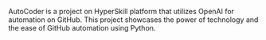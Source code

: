 AutoCoder is a project on HyperSkill platform that utilizes OpenAI for automation on GitHub. This project showcases the power of technology and the ease of GitHub automation using Python.
